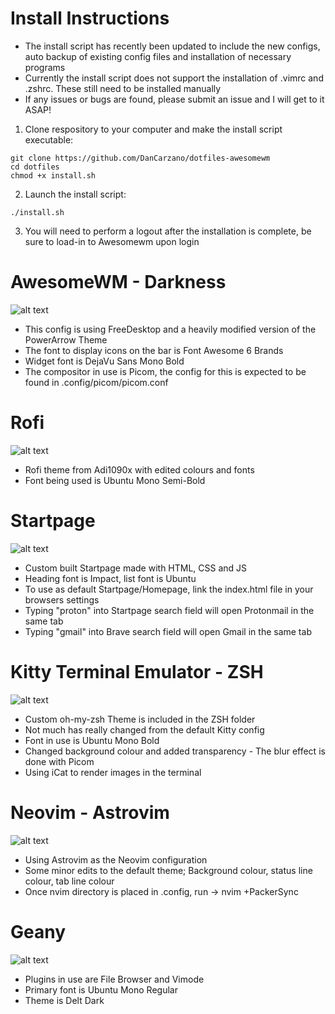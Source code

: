 # Install Instructions

- The install script has recently been updated to include the new configs, auto backup of existing config files and installation of necessary programs
- Currently the install script does not support the installation of .vimrc and .zshrc. These still need to be installed manually
- If any issues or bugs are found, please submit an issue and I will get to it ASAP!

1. Clone respository to your computer and make the install script executable:
```
git clone https://github.com/DanCarzano/dotfiles-awesomewm
cd dotfiles
chmod +x install.sh
```
2. Launch the install script:
```
./install.sh
```
3. You will need to perform a logout after the installation is complete, be sure to load-in to Awesomewm upon login

# AwesomeWM - Darkness

![alt text](https://i.imgur.com/MihFuXh.png "AwesomeWM Screenshot")

- This config is using FreeDesktop and a heavily modified version of the PowerArrow Theme
- The font to display icons on the bar is Font Awesome 6 Brands
- Widget font is DejaVu Sans Mono Bold
- The compositor in use is Picom, the config for this is expected to be found in .config/picom/picom.conf

# Rofi

![alt text](https://i.imgur.com/roxkzJf.png "Rofi Screenshot")

- Rofi theme from Adi1090x with edited colours and fonts
- Font being used is Ubuntu Mono Semi-Bold

# Startpage

![alt text](https://i.imgur.com/60j31pK.png "Startpage Screenshot")

- Custom built Startpage made with HTML, CSS and JS
- Heading font is Impact, list font is Ubuntu
- To use as default Startpage/Homepage, link the index.html file in your browsers settings
- Typing "proton" into Startpage search field will open Protonmail in the same tab
- Typing "gmail" into Brave search field will open Gmail in the same tab

# Kitty Terminal Emulator - ZSH

![alt text](https://i.imgur.com/TzXOwje.png "Kitty Screenshot")

- Custom oh-my-zsh Theme is included in the ZSH folder
- Not much has really changed from the default Kitty config
- Font in use is Ubuntu Mono Bold
- Changed background colour and added transparency - The blur effect is done with Picom
- Using iCat to render images in the terminal

# Neovim - Astrovim

![alt text](https://i.imgur.com/YO7Fy8e.png "Nvim Screenshot")

- Using Astrovim as the Neovim configuration
- Some minor edits to the default theme; Background colour, status line colour, tab line colour
- Once nvim directory is placed in .config, run -> nvim +PackerSync

# Geany

![alt text](https://i.imgur.com/6OotqqH.png "Geany Screenshot")

- Plugins in use are File Browser and Vimode
- Primary font is Ubuntu Mono Regular
- Theme is Delt Dark
